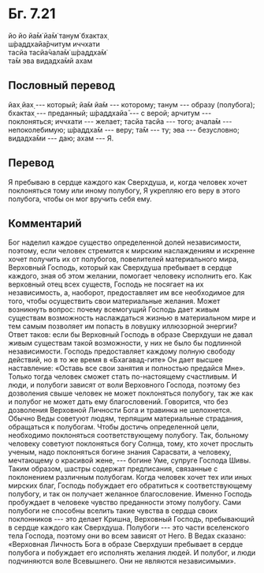 # Бг. 7.21
йо йо йа̄м̇ йа̄м̇ танум̇ бхактах̣<br/>
ш́раддхайа̄рчитум иччхати<br/>
тасйа тасйа̄чала̄м̇ ш́раддха̄м̇<br/>
та̄м эва видадха̄мй ахам
## Пословный перевод

йах̣ йах̣ --- который; йа̄м йа̄м --- которому; танум --- образу (полубога);
бхактах̣ --- преданный; ш́раддхайа̄ --- с верой; арчитум --- поклоняться;
иччхати --- желает; тасйа тасйа --- того; ачала̄м --- непоколебимую;
ш́раддха̄м --- веру; та̄м --- ту; эва --- безусловно; видадха̄ми --- даю;
ахам --- Я.

## Перевод

Я пребываю в сердце каждого как Сверхдуша, и, когда человек хочет
поклоняться тому или иному полубогу, Я укрепляю его веру в этого
полубога, чтобы он мог вручить себя ему.

## Комментарий

Бог наделил каждое существо определенной долей независимости, поэтому,
если человек стремится к мирским наслаждениям и искренне хочет получить
их от полубогов, повелителей материального мира, Верховный Господь,
который как Сверхдуша пребывает в сердце каждого, зная об этом желании,
помогает человеку исполнить его. Как верховный отец всех существ,
Господь не посягает на их независимость, а, наоборот, предоставляет им
все необходимое для того, чтобы осуществить свои материальные желания.
Может возникнуть вопрос: почему всемогущий Господь дает живым существам
возможность наслаждаться жизнью в материальном мире и тем самым
позволяет им попасть в ловушку иллюзорной энергии? Ответ таков: если бы
Верховный Господь в образе Сверхдуши не давал живым существам такой
возможности, у них не было бы подлинной независимости. Господь
предоставляет каждому полную свободу действий, но в то же время в
«Бхагавад-гите» Он дает высшее наставление: «Оставь все свои занятия и
полностью предайся Мне». Только тогда человек сможет стать по-настоящему
счастливым. И люди, и полубоги зависят от воли Верховного Господа,
поэтому без дозволения свыше человек не может поклоняться полубогу, так
же как и полубог не может дать ему благословений. Говорится, что без
дозволения Верховной Личности Бога и травинка не шелохнется. Обычно Веды
советуют людям, терпящим материальные страдания, обращаться к полубогам.
Чтобы достичь определенной цели, необходимо поклоняться соответствующему
полубогу. Так, больному человеку советуют поклоняться богу Солнца, тому,
кто хочет прослыть ученым, надо поклоняться богине знания Сарасвати, а
человеку, мечтающему о красивой жене, --- богине Уме, супруге Господа
Шивы. Таким образом, шастры содержат предписания, связанные с
поклонением различным полубогам. Когда человек хочет тех или иных
мирских благ, Господь побуждает его обратиться к соответствующему
полубогу, и так он получает желанное благословение. Именно Господь
пробуждает в человеке чувство преданности этому полубогу. Сами полубоги
не способны вселить такие чувства в сердца своих поклонников --- это
делает Кришна, Верховный Господь, пребывающий в сердце каждого как
Сверхдуша. Полубоги --- это части вселенского тела Господа, поэтому они
во всем зависят от Него. В Ведах сказано: «Верховная Личность Бога в
образе Сверхдуши пребывает в сердце полубога и побуждает его исполнять
желания людей. И полубог, и люди подчиняются воле Всевышнего. Они не
являются независимыми».
